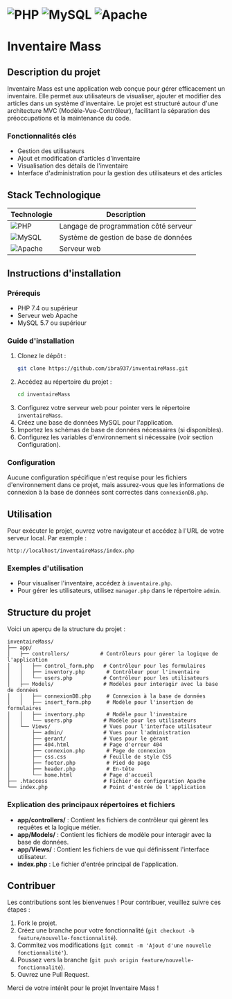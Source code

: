 # ![PHP](https://img.shields.io/badge/PHP-7.4-4F5B93) ![MySQL](https://img.shields.io/badge/MySQL-5.7-4479A1) ![Apache](https://img.shields.io/badge/Apache-2.4-D22128)

# Inventaire Mass

## Description du projet

Inventaire Mass est une application web conçue pour gérer efficacement un inventaire. Elle permet aux utilisateurs de visualiser, ajouter et modifier des articles dans un système d'inventaire. Le projet est structuré autour d'une architecture MVC (Modèle-Vue-Contrôleur), facilitant la séparation des préoccupations et la maintenance du code.

### Fonctionnalités clés
- Gestion des utilisateurs
- Ajout et modification d'articles d'inventaire
- Visualisation des détails de l'inventaire
- Interface d'administration pour la gestion des utilisateurs et des articles

## Stack Technologique

| Technologie | Description |
|-------------|-------------|
| ![PHP](https://img.shields.io/badge/PHP-7.4-4F5B93) | Langage de programmation côté serveur |
| ![MySQL](https://img.shields.io/badge/MySQL-5.7-4479A1) | Système de gestion de base de données |
| ![Apache](https://img.shields.io/badge/Apache-2.4-D22128) | Serveur web |

## Instructions d'installation

### Prérequis
- PHP 7.4 ou supérieur
- Serveur web Apache
- MySQL 5.7 ou supérieur

### Guide d'installation
1. Clonez le dépôt :
   ```bash
   git clone https://github.com/ibra937/inventaireMass.git
   ```
2. Accédez au répertoire du projet :
   ```bash
   cd inventaireMass
   ```
3. Configurez votre serveur web pour pointer vers le répertoire `inventaireMass`.
4. Créez une base de données MySQL pour l'application.
5. Importez les schémas de base de données nécessaires (si disponibles).
6. Configurez les variables d'environnement si nécessaire (voir section Configuration).

### Configuration
Aucune configuration spécifique n'est requise pour les fichiers d'environnement dans ce projet, mais assurez-vous que les informations de connexion à la base de données sont correctes dans `connexionDB.php`.

## Utilisation

Pour exécuter le projet, ouvrez votre navigateur et accédez à l'URL de votre serveur local. Par exemple :
```
http://localhost/inventaireMass/index.php
```

### Exemples d'utilisation
- Pour visualiser l'inventaire, accédez à `inventaire.php`.
- Pour gérer les utilisateurs, utilisez `manager.php` dans le répertoire `admin`.

## Structure du projet

Voici un aperçu de la structure du projet :

```
inventaireMass/
├── app/
│   ├── controllers/          # Contrôleurs pour gérer la logique de l'application
│   │   ├── control_form.php   # Contrôleur pour les formulaires
│   │   ├── inventory.php       # Contrôleur pour l'inventaire
│   │   └── users.php          # Contrôleur pour les utilisateurs
│   ├── Models/                # Modèles pour interagir avec la base de données
│   │   ├── connexionDB.php     # Connexion à la base de données
│   │   ├── insert_form.php     # Modèle pour l'insertion de formulaires
│   │   ├── inventory.php       # Modèle pour l'inventaire
│   │   └── users.php          # Modèle pour les utilisateurs
│   └── Views/                 # Vues pour l'interface utilisateur
│       ├── admin/             # Vues pour l'administration
│       ├── gerant/            # Vues pour le gérant
│       ├── 404.html           # Page d'erreur 404
│       ├── connexion.php       # Page de connexion
│       ├── css.css            # Feuille de style CSS
│       ├── footer.php          # Pied de page
│       ├── header.php          # En-tête
│       └── home.html          # Page d'accueil
├── .htaccess                  # Fichier de configuration Apache
└── index.php                  # Point d'entrée de l'application
```

### Explication des principaux répertoires et fichiers
- **app/controllers/** : Contient les fichiers de contrôleur qui gèrent les requêtes et la logique métier.
- **app/Models/** : Contient les fichiers de modèle pour interagir avec la base de données.
- **app/Views/** : Contient les fichiers de vue qui définissent l'interface utilisateur.
- **index.php** : Le fichier d'entrée principal de l'application.

## Contribuer

Les contributions sont les bienvenues ! Pour contribuer, veuillez suivre ces étapes :
1. Fork le projet.
2. Créez une branche pour votre fonctionnalité (`git checkout -b feature/nouvelle-fonctionnalité`).
3. Commitez vos modifications (`git commit -m 'Ajout d'une nouvelle fonctionnalité'`).
4. Poussez vers la branche (`git push origin feature/nouvelle-fonctionnalité`).
5. Ouvrez une Pull Request.

Merci de votre intérêt pour le projet Inventaire Mass !
